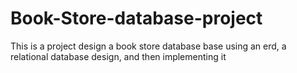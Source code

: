 # Book-Store-database-project
This is a project design a book store database base using an erd, a relational database design, and then implementing it

